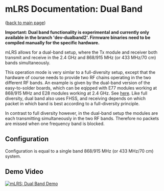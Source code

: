 # mLRS Documentation: Dual Band #

([back to main page](../README.md))

**Important: Dual band functionality is experimental and currently only available in the branch 'dev-dualband2'. Firmware binaries need to be compiled manually for the specific hardware.**

mLRS allows for a dual-band setup, where the Tx module and receiver both transmit and receive in the 2.4 GHz and 868/915 MHz (or 433 MHz/70 cm) bands simultaneously.

This operation mode is very simlar to a full-diversity setup, except that the hardware of course needs to provide two RF chains operating in the two different RF bands. An example is given by the dual-band version of the easy-to-solder boards, which can be eqipped with E77 modules working at 868/915 MHz and E28 modules working at 2.4 GHz. See [here]( https://github.com/olliw42/mLRS-hardware/tree/master/olliw-stm32-based/rx-tx-E77-E28-dualband-easysolder). Like full diversity, dual band also uses FHSS, and receiving depends on which packet in which band is best according to a full-diversity principle.

In contrast to full diversity however, in the dual-band setup the modules are each transmitting simultaneously in the two RF bands. Therefore no packets are missed when one frequency band is blocked. 

## Configuration

Configuration is equal to a single band 868/915 MHz (or 433 MHz/70 cm) system.

## Demo Video

[![mLRS: Dual Band Demo](https://img.youtube.com/vi/ZhJaliL_N-M/0.jpg)](https://youtu.be/ZhJaliL_N-M "mLRS: Dual Band Demo")
